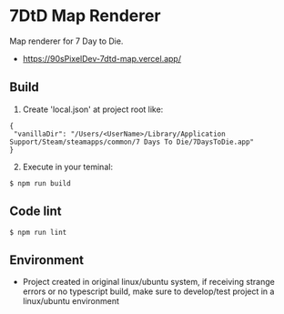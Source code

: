 # 7DtD Map Renderer

Map renderer for 7 Day to Die.

- https://90sPixelDev-7dtd-map.vercel.app/

## Build

1. Create 'local.json' at project root like:

```
{
 "vanillaDir": "/Users/<UserName>/Library/Application Support/Steam/steamapps/common/7 Days To Die/7DaysToDie.app"
}
```

2. Execute in your teminal:

```
$ npm run build
```

## Code lint

```
$ npm run lint
```

## Environment
- Project created in original linux/ubuntu system, if receiving strange errors or no typescript build, make sure to develop/test project in a linux/ubuntu environment

